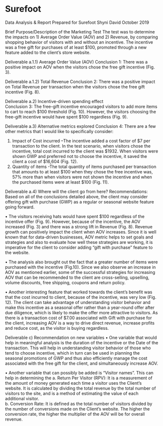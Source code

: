# Surefoot
Data Analysis & Report
Prepared for Surefoot
Shyni David
October 2019


Brief Purpose/Description of the Marketing Test
The test was to determine the impacts on 1) Average Order Value (AOV) and 2) Revenue, by comparing shopping behavior of visitors with and without an incentive. The incentive was a free gift for purchases of at least $100, promoted through a new feature added to the client’s store website.
 
Deliverable a.1.1) Average Order Value (AOV) 
Conclusion 1: There was a positive impact on AOV when the visitors chose the free gift incentive (Fig. 3). 
 
Deliverable a.1.2) Total Revenue
Conclusion 2: There was a positive impact on Total Revenue per transaction when the visitors chose the free gift incentive (Fig. 8). 

Deliverable a.2) Incentive-driven spending effect  
Conclusion 3: The free-gift incentive encouraged visitors to add more items to cart to reach $100 threshold (Fig. 10). However, the visitors choosing the free-gift incentive would have spent $100 regardless (Fig. 9).

Deliverable a.3) Alternative metrics explored
Conclusion 4: There are a few other metrics that I would like to specifically consider: 
1.	Impact of Cost incurred –The incentive added a cost factor of $7 per transaction to the client. In the test scenario, when visitors chose the incentive, total cost incurred to the client was $1932. When visitors were shown GWP and preferred not to choose the incentive, it saved the client a cost of $16,604 (Fig. 12).
2.	Quantity of items -The total quantity of items purchased per transaction that amounts to at least $100 when they chose the free incentive was, 57% more than when visitors were not shown the incentive and when the purchased items were at least $100 (Fig. 11).


 
Deliverable a.4) Where will the client go from here?
Recommendations: 
Based on all of the conclusions detailed above, the client may consider offering gift with purchase (GWP) as a regular or seasonal website feature going forward.
  
•	The visitors receiving hats would have spent $100 regardless of the incentive offer (Fig. 9). However, because of the incentive, the AOV increased (Fig. 3) and there was a strong lift in Revenue (Fig. 8). Revenue growth can positively impact the client when AOV increases. Since it is well known that for data-driven businesses, AOV metric helps to set goals and strategies and also to evaluate how well these strategies are working, it is imperative for the client to consider adding “gift with purchase” feature to the website. 

•	The analysis also brought out the fact that a greater number of items were purchased with the incentive (Fig.10). Since we also observe an increase in AOV as mentioned earlier, some of the successful strategies for increasing AOV that can be recommended to the client are cross-selling, upselling, volume discounts, free shipping, coupons and return policy.

•	Another interesting feature that worked towards the client’s benefit was that the cost incurred to client, because of the incentive, was very low (Fig. 12). The client can take advantage of understanding visitor behavior and make this incentive as a seasonal offer rather than a year-round offer after due diligence, which is likely to make the offer more attractive to visitors. As there is a transaction cost of $7.00 associated with Gift with purchase for the client, increasing AOV is a way to drive direct revenue, increase profits and reduce cost, as the visitor is buying regardless.
 

  Deliverable c)  Recommendation on new variables 
•	One variable that would help in meaningful analysis is the duration of the incentive or the Date of the transaction. This will help in understanding visitor behavior of those who tend to choose incentive, which in turn can be used in planning the seasonal promotions of GWP and thus also efficiently manage the cost associated with the free gift for the client, and simultaneously increase AOV.

•	Another variable that can possibly be added is “Visitor names”. This can help in determining the
a.	Return Per Visitor (RPV): It is a measurement of the amount of money generated each time a visitor uses the Client’s website. It is calculated by dividing the total revenue by the total number of visitors to the site, and is a method of estimating the value of each additional visitor.  
b.	Conversion Rate: It is defined as the total number of visitors divided by the number of conversions made on the Client’s website. The higher the conversion rate, the higher the multiplier of the AOV will be for overall revenue. 

















 
